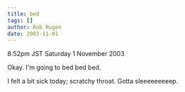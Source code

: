 ```yaml
---
title: bed
tags: []
author: Rob Nugen
date: 2003-11-01
---
```


<p class=date>8:52pm JST Saturday 1 November 2003</p>

<p>Okay.  I'm going to bed bed bed.</p>

<p>I felt a bit sick today; scratchy throat.  Gotta sleeeeeeeeep.</p>
